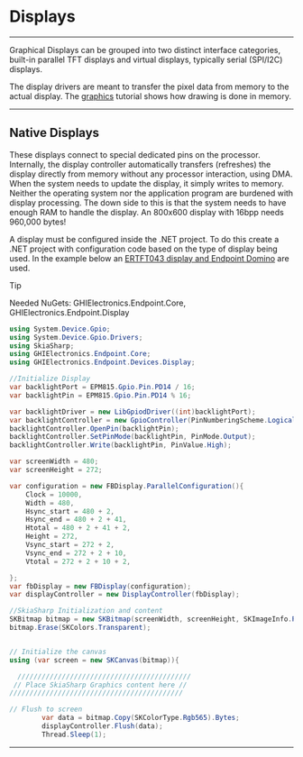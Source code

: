 # Displays
---
Graphical Displays can be grouped into two distinct interface categories, built-in parallel TFT displays and virtual displays, typically serial (SPI/I2C) displays. 

The display drivers are meant to transfer the pixel data from memory to the actual display. The [graphics](graphics.md) tutorial shows how drawing is done in memory.

---

## Native Displays
These displays connect to special dedicated pins on the processor. Internally, the display controller automatically transfers (refreshes) the display directly from memory without any processor interaction, using DMA. When the system needs to update the display, it simply writes to memory. Neither the operating system nor the application program are burdened with display processing. The down side to this is that the system needs to have enough RAM to handle the display. An 800x600 display with 16bpp needs 960,000 bytes!

A display must be configured inside the .NET project. To do this create a .NET project with configuration code based on the type of display being used. In the example below an [ERTFT043 display and Endpoint Domino](../hardware/sbc.md) are used.

> [!Tip]
> Needed NuGets: GHIElectronics.Endpoint.Core, GHIElectronics.Endpoint.Display

```cs
using System.Device.Gpio;
using System.Device.Gpio.Drivers;
using SkiaSharp;
using GHIElectronics.Endpoint.Core;
using GHIElectronics.Endpoint.Devices.Display;

//Initialize Display
var backlightPort = EPM815.Gpio.Pin.PD14 / 16;
var backlightPin = EPM815.Gpio.Pin.PD14 % 16;

var backlightDriver = new LibGpiodDriver((int)backlightPort);
var backlightController = new GpioController(PinNumberingScheme.Logical, backlightDriver);
backlightController.OpenPin(backlightPin);
backlightController.SetPinMode(backlightPin, PinMode.Output);
backlightController.Write(backlightPin, PinValue.High);

var screenWidth = 480;
var screenHeight = 272;

var configuration = new FBDisplay.ParallelConfiguration(){
    Clock = 10000,
    Width = 480,
    Hsync_start = 480 + 2,
    Hsync_end = 480 + 2 + 41,
    Htotal = 480 + 2 + 41 + 2,
    Height = 272,
    Vsync_start = 272 + 2,
    Vsync_end = 272 + 2 + 10,
    Vtotal = 272 + 2 + 10 + 2,

};
var fbDisplay = new FBDisplay(configuration);
var displayController = new DisplayController(fbDisplay);

//SkiaSharp Initialization and content
SKBitmap bitmap = new SKBitmap(screenWidth, screenHeight, SKImageInfo.PlatformColorType, SKAlphaType.Premul);
bitmap.Erase(SKColors.Transparent);


// Initialize the canvas
using (var screen = new SKCanvas(bitmap)){

  ///////////////////////////////////////////
 // Place SkiaSharp Graphics content here //
///////////////////////////////////////////

// Flush to screen
        var data = bitmap.Copy(SKColorType.Rgb565).Bytes;
        displayController.Flush(data);
        Thread.Sleep(1);
```
---

